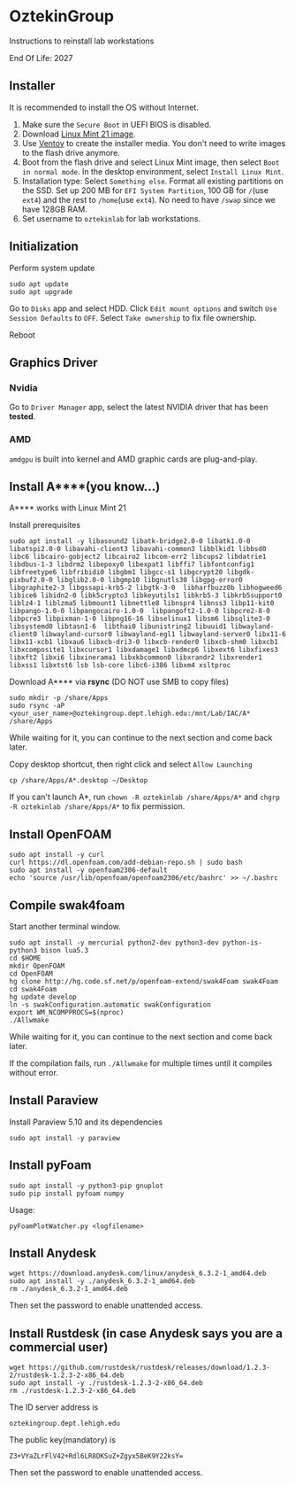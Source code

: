 # OztekinGroup
Instructions to reinstall lab workstations

End Of Life: 2027
## Installer
It is recommended to install the OS without Internet.
1. Make sure the `Secure Boot` in UEFI BIOS is disabled.
2. Download [Linux Mint 21 image](https://linuxmint.com/edition.php?id=311).
3. Use [Ventoy](https://github.com/ventoy/Ventoy/releases) to create the installer media. You don't need to write images to the flash drive anymore.
4. Boot from the flash drive and select Linux Mint image, then select `Boot in normal mode`. In the desktop environment, select `Install Linux Mint`. 
5. Installation type: Select `Something else`. Format all existing partitions on the SSD. Set up 200 MB for `EFI System Partition`, 100 GB for `/`(use `ext4`) and the rest to `/home`(use `ext4`). No need to have `/swap` since we have 128GB RAM.
6. Set username to `oztekinlab` for lab workstations.

## Initialization
Perform system update
```
sudo apt update
sudo apt upgrade
```
Go to `Disks` app and select HDD. Click `Edit mount options` and switch `Use Session Defaults` to `OFF`. Select `Take ownership` to fix file ownership.

Reboot

## Graphics Driver
### Nvidia
Go to `Driver Manager` app, select the latest NVIDIA driver that has been **tested**.
### AMD
`amdgpu` is built into kernel and AMD graphic cards are plug-and-play.

## Install A****(you know...)
A**** works with Linux Mint 21

Install prerequisites
```
sudo apt install -y libasound2 libatk-bridge2.0-0 libatk1.0-0 libatspi2.0-0 libavahi-client3 libavahi-common3 libblkid1 libbsd0 libc6 libcairo-gobject2 libcairo2 libcom-err2 libcups2 libdatrie1 libdbus-1-3 libdrm2 libepoxy0 libexpat1 libffi7 libfontconfig1 libfreetype6 libfribidi0 libgbm1 libgcc-s1 libgcrypt20 libgdk-pixbuf2.0-0 libglib2.0-0 libgmp10 libgnutls30 libgpg-error0 libgraphite2-3 libgssapi-krb5-2 libgtk-3-0  libharfbuzz0b libhogweed6 libice6 libidn2-0 libk5crypto3 libkeyutils1 libkrb5-3 libkrb5support0 liblz4-1 liblzma5 libmount1 libnettle8 libnspr4 libnss3 libp11-kit0 libpango-1.0-0 libpangocairo-1.0-0  libpangoft2-1.0-0 libpcre2-8-0 libpcre3 libpixman-1-0 libpng16-16 libselinux1 libsm6 libsqlite3-0  libsystemd0 libtasn1-6  libthai0 libunistring2 libuuid1 libwayland-client0 libwayland-cursor0 libwayland-egl1 libwayland-server0 libx11-6 libx11-xcb1 libxau6 libxcb-dri3-0 libxcb-render0 libxcb-shm0 libxcb1 libxcomposite1 libxcursor1 libxdamage1 libxdmcp6 libxext6 libxfixes3 libxft2 libxi6 libxinerama1 libxkbcommon0 libxrandr2 libxrender1 libxss1 libxtst6 lsb lsb-core libc6-i386 libxm4 xsltproc
```
Download A**** via **rsync** (DO NOT use SMB to copy files)
```
sudo mkdir -p /share/Apps
sudo rsync -aP <your_user_name>@oztekingroup.dept.lehigh.edu:/mnt/Lab/IAC/A* /share/Apps
```

While waiting for it, you can continue to the next section and come back later.

Copy desktop shortcut, then right click and select `Allow Launching`
```
cp /share/Apps/A*.desktop ~/Desktop
```

If you can't launch A*, run `chown -R oztekinlab /share/Apps/A*` and `chgrp -R oztekinlab /share/Apps/A*` to fix permission.

## Install OpenFOAM
```
sudo apt install -y curl
curl https://dl.openfoam.com/add-debian-repo.sh | sudo bash
sudo apt install -y openfoam2306-default
echo 'source /usr/lib/openfoam/openfoam2306/etc/bashrc' >> ~/.bashrc 
```

## Compile swak4foam
Start another terminal window.
```
sudo apt install -y mercurial python2-dev python3-dev python-is-python3 bison lua5.3
cd $HOME
mkdir OpenFOAM
cd OpenFOAM
hg clone http://hg.code.sf.net/p/openfoam-extend/swak4Foam swak4Foam
cd swak4Foam
hg update develop
ln -s swakConfiguration.automatic swakConfiguration
export WM_NCOMPPROCS=$(nproc)
./Allwmake
```
While waiting for it, you can continue to the next section and come back later.

If the compilation fails, run `./Allwmake` for multiple times until it compiles without error.

## Install Paraview
Install Paraview 5.10 and its dependencies
```
sudo apt install -y paraview
```

## Install pyFoam
```
sudo apt install -y python3-pip gnuplot
sudo pip install pyfoam numpy
```
Usage:
```
pyFoamPlotWatcher.py <logfilename>
```
## Install Anydesk
```
wget https://download.anydesk.com/linux/anydesk_6.3.2-1_amd64.deb
sudo apt install -y ./anydesk_6.3.2-1_amd64.deb
rm ./anydesk_6.3.2-1_amd64.deb
```
Then set the password to enable unattended access.

## Install Rustdesk (in case Anydesk says you are a commercial user)
```
wget https://github.com/rustdesk/rustdesk/releases/download/1.2.3-2/rustdesk-1.2.3-2-x86_64.deb
sudo apt install -y ./rustdesk-1.2.3-2-x86_64.deb
rm ./rustdesk-1.2.3-2-x86_64.deb
```
The ID server address is
```
oztekingroup.dept.lehigh.edu
```
The public key(mandatory) is
```
Z3+VYaZLrFlV42+Rdl6LR8DKSuZ+Zgyx5BeK9Y22ksY=
```
Then set the password to enable unattended access.
